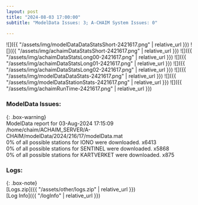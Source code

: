 ```yaml
---
layout: post
title: "2024-08-03 17:00:00"
subtitle: "ModelData Issues: 3; A-CHAIM System Issues: 0"

---
```


![]({{ "/assets/img/modelDataDataStatsShort-2421617.png" | relative_url }})
![]({{ "/assets/img/achaimDataStatsShort-2421617.png" | relative_url }})
![]({{ "/assets/img/achaimDataStatsLong00-2421617.png" | relative_url }})
![]({{ "/assets/img/achaimDataStatsLong01-2421617.png" | relative_url }})
![]({{ "/assets/img/achaimDataStatsLong02-2421617.png" | relative_url }})
![]({{ "/assets/img/modelDataDataStats-2421617.png" | relative_url }})
![]({{ "/assets/img/modelDataStationStats-2421617.png" | relative_url }})
![]({{ "/assets/img/achaimRunTime-2421617.png" | relative_url }})


### ModelData Issues:  
  
{: .box-warning}  
 ModelData report for 03-Aug-2024 17:15:09   
 /home/chaim/ACHAIM_SERVER/A-CHAIM/modelData/2024/216/17/modelData.mat   
 0% of all possible stations for IONO were downloaded. x6413   
 0% of all possible stations for SENTINEL were downloaded. x5868   
 0% of all possible stations for KARTVERKET were downloaded. x875   
  


### Logs:  
  
{: .box-note}  
[Logs.zip]({{ "/assets/other/logs.zip" | relative_url }})  
[Log Info]({{ "/logInfo" | relative_url }})  
